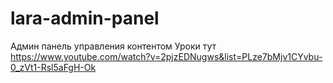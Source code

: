 # lara-admin-panel
Админ панель управления контентом 
Уроки тут https://www.youtube.com/watch?v=2pjzEDNugws&list=PLze7bMjv1CYvbu-0_zVt1-Rsl5aFgH-Ok
